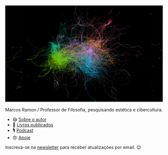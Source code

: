 ![](/assets/images/gephi2.png)

Marcos Ramon / Professor de Filosofia, pesquisando estética e cibercultura.

- 😷 [Sobre o autor](https://marcosramon.net/sobre/)
- 📘 [Livros publicados](https://marcosramon.net/livros/)
- 🎙️ [Podcast](https://open.spotify.com/show/1smphr2Sl3kHncMYB984rc?si=Ds7GV4oNQnGxsm-bxYvasA&nd=1)
- 😍 [Apoie](https://marcosramon.net/apoie/)

Inscreva-se na [newsletter](https://marcosramon.substack.com/) para receber atualizações por email. 😉
